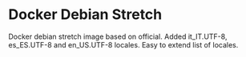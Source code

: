 Docker Debian Stretch
=====================

Docker debian stretch image based on official.
Added it_IT.UTF-8, es_ES.UTF-8 and en_US.UTF-8 locales. Easy to extend list of locales.